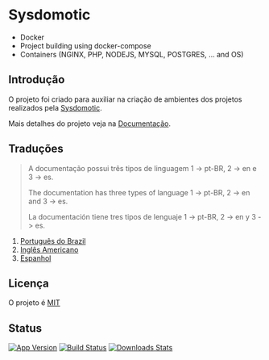 # Sysdomotic
* Docker
* Project building using docker-compose
* Containers (NGINX, PHP, NODEJS, MYSQL, POSTGRES, ... and OS)

## Introdução

O projeto foi criado para auxiliar na criação de ambientes dos projetos realizados pela [Sysdomotic](https://www.sysdomotic.com.br).

Mais detalhes do projeto veja na [Documentação][wiki].

## Traduções

> A documentação possui três tipos de linguagem 1 -> pt-BR, 2 -> en e 3 -> es.
>
> The documentation has three types of language 1 -> pt-BR, 2 -> en and 3 -> es. 
>
> La documentación tiene tres tipos de lenguaje 1 -> pt-BR, 2 -> en y 3 -> es.

1. [Português do Brazil][wiki-tsl-ptBR]
2. [Inglês Americano][wiki-tsl-en]
3. [Espanhol][wiki-tsl-es]

## Licença

O projeto é [MIT](https://choosealicense.com/licenses/mit/)

## Status

[![App Version][version-image]][version-url]
[![Build Status][travis-image]][travis-github-url]
[![Downloads Stats][version-download-image]][version-download]

[version-image]: https://img.shields.io/badge/app-1.0.0-brightgreen?style=flat-square
[version-url]: https://github.com/devluma/dev-docker/releases
[version-download-image]: https://img.shields.io/badge/download-1.0.0-blue?style=flat-square
[version-download]: https://github.com/devluma/dev-docker/archive/master.zip
[travis-image]: https://img.shields.io/badge/build-passing-green?style=flat-square
[travis-github-url]: https://travis-ci.org/github/devluma/dev-docker
[travis-bitbucket-url]: https://travis-ci.org/bitbucket/sysdomoticbr/docker
[wiki]: https://github.com/devluma/dev-docker/tree/master/wiki
[wiki-tsl-ptBR]: https://github.com/devluma/dev-docker/blob/master/wiki/portuguese/README-ptBR.md
[wiki-tsl-en]: https://github.com/devluma/dev-docker/blob/master/wiki/english/README-en.md
[wiki-tsl-es]: https://github.com/devluma/dev-docker/blob/master/wiki/spanish/README-es.md